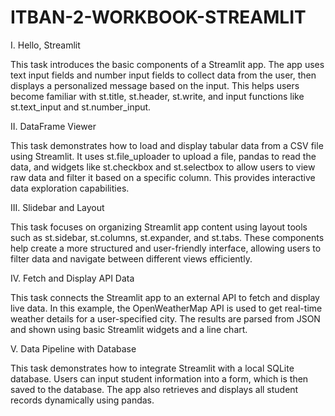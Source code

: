 # ITBAN-2-WORKBOOK-STREAMLIT

I. Hello, Streamlit

This task introduces the basic components of a Streamlit app. The app uses text input fields and number input fields to collect data from the user, then displays a personalized message based on the input. This helps users become familiar with st.title, st.header, st.write, and input functions like st.text_input and st.number_input. 

II. DataFrame Viewer

This task demonstrates how to load and display tabular data from a CSV file using Streamlit. It uses st.file_uploader to upload a file, pandas to read the data, and widgets like st.checkbox and st.selectbox to allow users to view raw data and filter it based on a specific column. This provides interactive data exploration capabilities.

III. Slidebar and Layout

This task focuses on organizing Streamlit app content using layout tools such as st.sidebar, st.columns, st.expander, and st.tabs. These components help create a more structured and user-friendly interface, allowing users to filter data and navigate between different views efficiently.

IV. Fetch and Display API Data

This task connects the Streamlit app to an external API to fetch and display live data. In this example, the OpenWeatherMap API is used to get real-time weather details for a user-specified city. The results are parsed from JSON and shown using basic Streamlit widgets and a line chart.

V. Data Pipeline with Database

This task demonstrates how to integrate Streamlit with a local SQLite database. Users can input student information into a form, which is then saved to the database. The app also retrieves and displays all student records dynamically using pandas.





  

